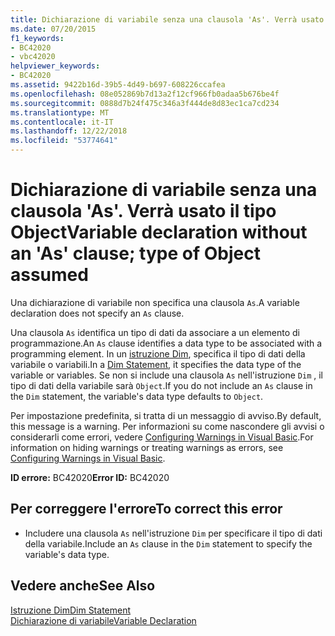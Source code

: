 ```yaml
---
title: Dichiarazione di variabile senza una clausola 'As'. Verrà usato il tipo Object
ms.date: 07/20/2015
f1_keywords:
- BC42020
- vbc42020
helpviewer_keywords:
- BC42020
ms.assetid: 9422b16d-39b5-4d49-b697-608226ccafea
ms.openlocfilehash: 08e052869b7d13a2f12cf966fb0adaa5b676be4f
ms.sourcegitcommit: 0888d7b24f475c346a3f444de8d83ec1ca7cd234
ms.translationtype: MT
ms.contentlocale: it-IT
ms.lasthandoff: 12/22/2018
ms.locfileid: "53774641"
---
```

# <a name="variable-declaration-without-an-as-clause-type-of-object-assumed"></a><span data-ttu-id="7069e-102">Dichiarazione di variabile senza una clausola 'As'. Verrà usato il tipo Object</span><span class="sxs-lookup"><span data-stu-id="7069e-102">Variable declaration without an 'As' clause; type of Object assumed</span></span>
<span data-ttu-id="7069e-103">Una dichiarazione di variabile non specifica una clausola `As`.</span><span class="sxs-lookup"><span data-stu-id="7069e-103">A variable declaration does not specify an `As` clause.</span></span>  
  
 <span data-ttu-id="7069e-104">Una clausola `As` identifica un tipo di dati da associare a un elemento di programmazione.</span><span class="sxs-lookup"><span data-stu-id="7069e-104">An `As` clause identifies a data type to be associated with a programming element.</span></span> <span data-ttu-id="7069e-105">In un [istruzione Dim](../../visual-basic/language-reference/statements/dim-statement.md), specifica il tipo di dati della variabile o variabili.</span><span class="sxs-lookup"><span data-stu-id="7069e-105">In a [Dim Statement](../../visual-basic/language-reference/statements/dim-statement.md), it specifies the data type of the variable or variables.</span></span> <span data-ttu-id="7069e-106">Se non si include una clausola `As` nell'istruzione `Dim` , il tipo di dati della variabile sarà `Object`.</span><span class="sxs-lookup"><span data-stu-id="7069e-106">If you do not include an `As` clause in the `Dim` statement, the variable's data type defaults to `Object`.</span></span>  
  
 <span data-ttu-id="7069e-107">Per impostazione predefinita, si tratta di un messaggio di avviso.</span><span class="sxs-lookup"><span data-stu-id="7069e-107">By default, this message is a warning.</span></span> <span data-ttu-id="7069e-108">Per informazioni su come nascondere gli avvisi o considerarli come errori, vedere [Configuring Warnings in Visual Basic](/visualstudio/ide/configuring-warnings-in-visual-basic).</span><span class="sxs-lookup"><span data-stu-id="7069e-108">For information on hiding warnings or treating warnings as errors, see [Configuring Warnings in Visual Basic](/visualstudio/ide/configuring-warnings-in-visual-basic).</span></span>  
  
 <span data-ttu-id="7069e-109">**ID errore:** BC42020</span><span class="sxs-lookup"><span data-stu-id="7069e-109">**Error ID:** BC42020</span></span>  
  
## <a name="to-correct-this-error"></a><span data-ttu-id="7069e-110">Per correggere l'errore</span><span class="sxs-lookup"><span data-stu-id="7069e-110">To correct this error</span></span>  
  
-   <span data-ttu-id="7069e-111">Includere una clausola `As` nell'istruzione `Dim` per specificare il tipo di dati della variabile.</span><span class="sxs-lookup"><span data-stu-id="7069e-111">Include an `As` clause in the `Dim` statement to specify the variable's data type.</span></span>  
  
## <a name="see-also"></a><span data-ttu-id="7069e-112">Vedere anche</span><span class="sxs-lookup"><span data-stu-id="7069e-112">See Also</span></span>  
 [<span data-ttu-id="7069e-113">Istruzione Dim</span><span class="sxs-lookup"><span data-stu-id="7069e-113">Dim Statement</span></span>](../../visual-basic/language-reference/statements/dim-statement.md)  
 [<span data-ttu-id="7069e-114">Dichiarazione di variabile</span><span class="sxs-lookup"><span data-stu-id="7069e-114">Variable Declaration</span></span>](../../visual-basic/programming-guide/language-features/variables/variable-declaration.md)
